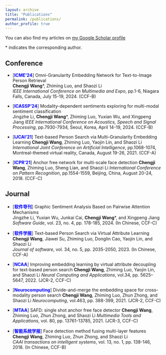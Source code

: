 ```yaml
---
layout: archive
title: "Publications"
permalink: /publications/
author_profile: true
---
```


You can also find my articles on [my Google Scholar profile](https://scholar.google.com/citations?user=2p0kTokAAAAJ&hl=zh-CN)

\* indicates the corresponding author.

## Conference
- [<span style="color:blue">**ICME’24**</span>] Omni-Granularity Embedding Network for Text-to-Image Person Retrieval  
  **Chengji Wang**\*, Zhiming Luo, and Shaozi Li  
  _IEEE International Conference on Multimedia and Expo_, pp.1-6, Niagara Falls, Canada, July 15-19, 2024. (CCF-B)
  
- [<span style="color:blue">**ICASSP’24**</span>] Modality-dependent sentiments exploring for multi-modal sentiment classification  
  Jingzhe Li, **Chengji Wang**\*, Zhiming Luo, Yuxian Wu, and Xingpeng Jiang
  _IEEE International Conference on Acoustics, Speech and Signal Processing_, pp.7930-7934, Seoul, Korea, April 14-19, 2024. (CCF-B)
  
- [<span style="color:blue">**IJCAI’21**</span>] Text-based Person Search via Multi-Granularity Embedding Learning
  **Chengji Wang**, Zhiming Luo, Yaojin Lin, and Shaozi Li
   _International Joint Conference on Artificial Intelligence_, pp.1068-1074, Montreal-themed virtual reality, Canada, August 19-26, 2021. (CCF-A)
  
- [<span style="color:blue">**ICPR’21**</span>] Anchor free network for multi-scale face detection
  **Chengji Wang**, Zhiming Luo, Sheng Lian, and Shaozi Li
  _International Conference on Pattern Recognition_, pp.1554-1559, Beijing, China, August 20-24, 2018. (CCF-C)

## Journal
- [<span style="color:blue">**软件导刊**</span>] Graphic Sentiment Analysis Based on Pairwise Attention Mechanisms  
  Jingzhe Li, Yuxian Wu, Junkai Cai, **Chengji Wang**\*, and Xingpeng Jiang
  _Software Guide_, vol. 23, no. 4, pp. 178-185, 2024. (In Chinese, CCF-C)
  
- [<span style="color:blue">**软件学报**</span>] Text-based Person Search via Virtual Attribute Learning  
  **Chengji Wang**, Jiawei Su, Zhiming Luo, Donglin Cao, Yaojin Lin, and Shaozi Li  
  _Journal of software_, vol. 34, no. 5, pp. 2035-2050, 2023. (In Chinese, CCF-A)
  
- [<span style="color:blue">**NCAA**</span>] Improving embedding learning by virtual attribute decoupling for text-based person search
  **Chengji Wang**, Zhiming Luo, Yaojin Lin, and Shaozi Li
  _Neural Computing and Applications_, vol.34, pp. 5625–5647, 2022. (JCR-2, CCF-C)
  
- [<span style="color:blue">**Neurocomputing**</span>] Divide-and-merge the embedding space for cross-modality person search
  **Chengji Wang**, Zhiming Luo, Zhun Zhong, and Shaozi Li
  _Neurocomputing_, vol.463, pp. 388-399, 2021. (JCR-2, CCF-C)
  
- [<span style="color:blue">**MTAA**</span>] SAFD: single shot anchor free face detector
  **Chengji Wang**, Zhiming Luo, Zhun Zhong, and Shaozi Li
  _Multimedia Tools and Applications_, vol. 80, pp. 13761-13785, 2021. (JCR-3, CCF-C)
  
- [<span style="color:blue">**智能系统学报**</span>] Face detection method fusing multi-layer features 
  **Chengji Wang**, Zhiming Luo, Zhun Zhong, and Shaozi Li  
  _CAAI transactions on intelligent systems_, vol. 13, no. 1, pp. 138-146, 2018. (In Chinese, CCF-B)

